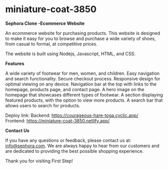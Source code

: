 # miniature-coat-3850

**Sephora Clone -Ecommerce Website**

An ecommerce website for purchasing products. This website is designed to make it easy for you to browse and purchase a wide variety of shoes, from casual to formal, at competitive prices.

The website is built using Nodejs, Javascript, HTML, and CSS.

**Features**

A wide variety of footwear for men, women, and children.
Easy navigation and search functionality.
Secure checkout process.
Responsive design for optimal viewing on any device.
Navigation bar at the top with links to the homepage, products page, and contact page.
A hero image on the homepage that showcases different types of footwear.
A section displaying featured products, with the option to view more products.
A search bar that allows users to search for products.

Deploy link:
Backend: https://courageous-hare-toga.cyclic.app/
<br>
Frontend: https://miniature-coat-3850.netlify.app/

**Contact Us**

If you have any questions or feedback, please contact us at: info@sephora.com. We are always happy to hear from our customers and are dedicated to providing the best possible shopping experience.

Thank you for visiting First Step!
